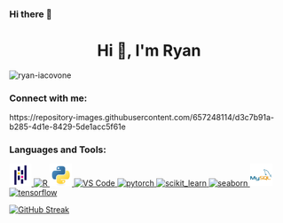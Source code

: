 ### Hi there 👋

<h1 align="center">Hi 👋, I'm Ryan</h1>

<p align="left"> <img src="https://komarev.com/ghpvc/?username=ryan-iacovone&label=Profile%20views&color=0e75b6&style=flat" alt="ryan-iacovone" /> </p>

<h3 align="left">Connect with me:</h3>
<p align="left">
</p>
https://repository-images.githubusercontent.com/657248114/d3c7b91a-b285-4d1e-8429-5de1acc5f61e
<h3 align="left">Languages and Tools:</h3>
<p align="left"> <a href="https://pandas.pydata.org/" target="_blank" rel="noreferrer"> <img src="https://raw.githubusercontent.com/devicons/devicon/2ae2a900d2f041da66e950e4d48052658d850630/icons/pandas/pandas-original.svg" alt="pandas" width="40" height="40"/> </a> <a 
href="https://www.r-project.org/" target="_blank" rel="noreferrer"> <img src="https://encrypted-tbn0.gstatic.com/images?q=tbn:ANd9GcQRCwUA6WTc9s6gtkSSpoeh0Y50NUH5zGTXMA&usqp=CAU" alt="R" width="40" height="40"/> </a> <a
href="https://www.python.org" target="_blank" rel="noreferrer"> <img src="https://raw.githubusercontent.com/devicons/devicon/master/icons/python/python-original.svg" alt="python" width="40" height="40"/> </a> <a 
href="https://code.visualstudio.com/" target="_blank" rel="noreferrer"> <img src="https://repository-images.githubusercontent.com/657248114/d3c7b91a-b285-4d1e-8429-5de1acc5f61e" alt="VS Code" width="40" height="40"/> </a> <a                                             href="https://pytorch.org/" target="_blank" rel="noreferrer"> <img src="https://www.vectorlogo.zone/logos/pytorch/pytorch-icon.svg" alt="pytorch" width="40" height="40"/> </a> <a 
href="https://scikit-learn.org/" target="_blank" rel="noreferrer"> <img src="https://upload.wikimedia.org/wikipedia/commons/0/05/Scikit_learn_logo_small.svg" alt="scikit_learn" width="40" height="40"/> </a> <a 
href="https://seaborn.pydata.org/" target="_blank" rel="noreferrer"> <img src="https://seaborn.pydata.org/_images/logo-mark-lightbg.svg" alt="seaborn" width="40" height="40"/> </a> <a 
href="https://www.mysql.com/" target="_blank" rel="noreferrer"> <img src="https://raw.githubusercontent.com/devicons/devicon/master/icons/mysql/mysql-original-wordmark.svg" alt="mysql" width="40" height="40"/> </a> <a 
href="https://www.tensorflow.org" target="_blank" rel="noreferrer"> <img src="https://www.vectorlogo.zone/logos/tensorflow/tensorflow-icon.svg" alt="tensorflow" width="40" height="40"/> </a> </p>


[![GitHub Streak](https://streak-stats.demolab.com?user=ryan-iacovone&theme=github-dark-dimmed&hide_border=true&date_format=M%20j%5B%2C%20Y%5D&mode=weekly&type=png&fire=EB5454)](https://git.io/streak-stats)
